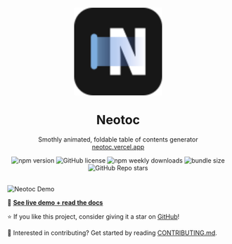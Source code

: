 <p align="center">
  <img src="https://github.com/ashutoshbw/neotoc/blob/main/.github/assets/logo-dark.svg" width="200px" align="center" alt="Neotoc Logo" />
  <h1 align="center">Neotoc</h1>
  <p align="center">
    Smothly animated, foldable table of contents generator
    <br/>
    <a href="https://neotoc.vercel.app/">neotoc.vercel.app</a>
  </p>
</p>
<p align="center">

<div align="center">
  <img src="https://img.shields.io/npm/v/neotoc?style=for-the-badge" alt="npm version">
  <img src="https://img.shields.io/github/license/ashutoshbw/neotoc?style=for-the-badge" alt="GitHub license">
  <img src="https://img.shields.io/npm/dw/neotoc?style=for-the-badge" alt="npm weekly downloads">
  <img src="https://img.shields.io/bundlephobia/minzip/neotoc?style=for-the-badge" alt="bundle size">
  <img src="https://img.shields.io/github/stars/ashutoshbw/neotoc?style=for-the-badge" alt="GitHub Repo stars">
</div>

<br/>

![Neotoc Demo](https://github.com/ashutoshbw/neotoc/blob/main/.github/assets/neotoc-demo.gif)

🚀 [**See live demo + read the docs**](https://neotoc.vercel.app/)

⭐ If you like this project, consider giving it a star on [GitHub](https://github.com/ashutoshbw/neotoc)!

🤝 Interested in contributing? Get started by reading [CONTRIBUTING.md](https://github.com/ashutoshbw/neotoc/blob/main/CONTRIBUTING.md).
